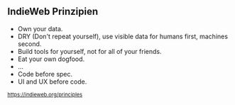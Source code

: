 ## IndieWeb Prinzipien

* Own your data.
* DRY (Don't repeat yourself), use visible data for humans first, machines second.
* Build tools for yourself, not for all of your friends.
* Eat your own dogfood.
* ...
* Code before spec.
* UI and UX before code.

<small>https://indieweb.org/principles</small>
